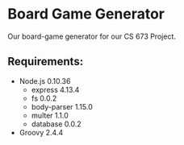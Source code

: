 # Board Game Generator
Our board-game generator for our CS 673 Project.

## Requirements:
- Node.js       0.10.36
  - express     4.13.4
  - fs          0.0.2
  - body-parser 1.15.0
  - multer      1.1.0
  - database    0.0.2
- Groovy        2.4.4